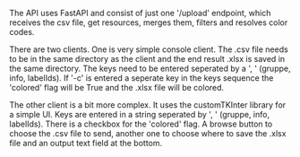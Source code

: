 The API uses FastAPI and consist of just one '/upload' endpoint, which receives the csv file, get resources, merges them, filters and resolves color codes.

There are two clients. One is very simple console client. The .csv file needs to be in the same directory as the client and the end result .xlsx is saved in the same directory. The keys need to be entered seperated by a ', ' (gruppe, info, labelIds). If '-c' is entered a seperate key in the keys sequence the 'colored' flag will be True and the .xlsx file will be colored.

The other client is a bit more complex. It uses the customTKInter library for a simple UI. Keys are entered in a string seperated by ', ' (gruppe, info, labelIds). There is a checkbox for the 'colored' flag. A browse button to choose the .csv file to send, another one to choose where to save the .xlsx file and an output text field at the bottom.

